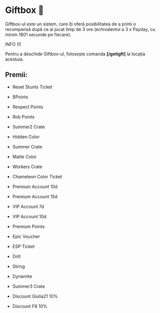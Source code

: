 <h1>Giftbox 🎁</h1>
<p>Giftbox-ul este un sistem, care îți oferă posibilitatea de a primi o recompensă după ce ai jucat timp de 3 ore (echivalentul a 3 x Payday, cu minim 1801 secunde pe fiecare).</p>

<div class="tip-container">
  <p class="title">INFO (!)</p>
  <p class="description">Pentru a deschide Giftbox-ul, folosește comanda <strong>[/getigft]</strong> la locația acestuia.</p>
</div>

<h2>Premii:</h2>
  <ul>
    <li style="margin-bottom: 15px;">Reset Stunts Ticket</li>
    <li style="margin-bottom: 15px;">BPoints</li>
    <li style="margin-bottom: 15px;">Respect Points</li>
    <li style="margin-bottom: 15px;">Rob Points</li>
    <li style="margin-bottom: 15px;">Summer2 Crate</li>
    <li style="margin-bottom: 15px;">Hidden Color</li>
    <li style="margin-bottom: 15px;">Summer Crate</li>
    <li style="margin-bottom: 15px;">Matte Color</li>
    <li style="margin-bottom: 15px;">Workers Crate</li>
    <li style="margin-bottom: 15px;">Chameleon Color Ticket</li>
    <li style="margin-bottom: 15px;">Premium Account 10d</li>
    <li style="margin-bottom: 15px;">Premium Account 15d</li>
    <li style="margin-bottom: 15px;">VIP Account 7d</li>
    <li style="margin-bottom: 15px;">VIP Account 10d</li>
    <li style="margin-bottom: 15px;">Premium Points</li>
    <li style="margin-bottom: 15px;">Epic Voucher</li>
    <li style="margin-bottom: 15px;">ESP Ticket</li>
    <li style="margin-bottom: 15px;">Drill</li>
    <li style="margin-bottom: 15px;">String</li>
    <li style="margin-bottom: 15px;">Dynamite</li>
    <li style="margin-bottom: 15px;">Summer3 Crate</li>
    <li style="margin-bottom: 15px;">Discount Giulia21 10%</li>
    <li style="margin-bottom: 15px;">Discount F8 10%</li>
  </ul>
